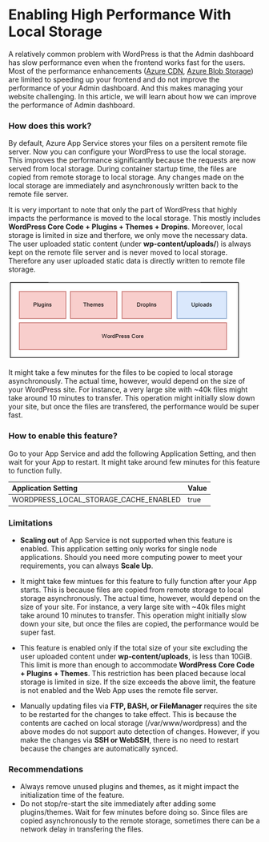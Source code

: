 # Enabling High Performance With Local Storage

A relatively common problem with WordPress is that the Admin dashboard has slow performance even when the frontend works fast for the users. Most of the performance enhancements ([Azure CDN](https://learn.microsoft.com/en-us/azure/cdn/cdn-overview), [Azure Blob Storage](https://learn.microsoft.com/en-us/azure/storage/blobs/storage-blobs-overview)) are limited to speeding up your frontend and do not improve the performance of your Admin dashboard. And this makes managing your website challenging. In this article, we will learn about how we can improve the performance of Admin dashboard. 

### How does this work?

By default, Azure App Service stores your files on a persitent remote file server. Now you can configure your WordPress to use the local storage. This improves the performance significantly because the requests are now served from local storage. During container startup time, the files are copied from remote storage to local storage. Any changes made on the local storage are immediately and asynchronously written back to the remote file server.

It is very important to note that only the part of WordPress that highly impacts the performance is moved to the local storage. This mostly includes **WordPress Core Code + Plugins + Themes + Dropins**. Moreover, local storage is limited in size and therfore, we only move the necessary data. The user uploaded static content (under **wp-content/uploads/**) is always kept on the remote file server and is never moved to local storage. Therefore any user uploaded static data is directly written to remote file storage.

![WordPress Directory Structure](./media/wordpress_directory_structure.png)

It might take a few minutes for the files to be copied to local storage asynchronously. The actual time, however, would depend on the size of your WordPress site. For instance, a very large site with ~40k files might take around 10 minutes to transfer. This operation might initially slow down your site, but once the files are transfered, the performance would be super fast.


### How to enable this feature?
Go to your App Service and add the following Application Setting, and then wait for your App to restart. It might take around few minutes for this feature to function fully.

|Application Setting |Value     |
| :---------------------------------------| :----------|
|WORDPRESS_LOCAL_STORAGE_CACHE_ENABLED |true      |



### Limitations
- **Scaling out** of App Service is not supported when this feature is enabled. This application setting only works for single node applications. Should you need more computing power to meet your requirements, you can always **Scale Up**.

- It might take few mintues for this feature to fully function after your App starts. This is because files are copied from remote storage to local storage asynchronously. The actual time, however, would depend on the size of your site. For instance, a very large site with ~40k files might take around 10 minutes to transfer. This operation might initially slow down your site, but once the files are copied, the performance would be super fast.

- This feature is enabled only if the total size of your site excluding the user uploaded content under **wp-content/uploads**, is less than 10GiB. This limit is more than enough to accommodate **WordPress Core Code + Plugins + Themes**. This restriction has been placed because local storage is limited in size. If the size exceeds the above limit, the feature is not enabled and the Web App uses the remote file server.

- Manually updating files via **FTP, BASH, or FileManager** requires the site to be restarted for the changes to take effect. This is because the contents are cached on local storage (/var/www/wordpress) and the above modes do not support auto detection of changes. However, if you make the changes via **SSH or WebSSH**, there is no need to restart because the changes are automatically synced.


### Recommendations
- Always remove unused plugins and themes, as it might impact the initialization time of the feature.
- Do not stop/re-start the site immediately after adding some plugins/themes. Wait for few minutes before doing so. Since files are copied asynchronously to the remote storage, sometimes there can be a network delay in transfering the files.
